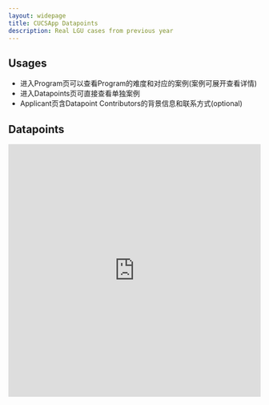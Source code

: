```yaml
---
layout: widepage
title: CUCSApp Datapoints
description: Real LGU cases from previous year
---
```


Usages
---
- 进入Program页可以查看Program的难度和对应的案例(案例可展开查看详情)
- 进入Datapoints页可直接查看单独案例
- Applicant页含Datapoint Contributors的背景信息和联系方式(optional)

Datapoints
---
<block>
<style>
.iframe-container {
  overflow: hidden;
  padding-top: 100%;
  position: relative;
}
.iframe-container iframe {
  border: 0;
  height: 100%;
  left: 0;
  position: absolute;
  top: 0;
  width: 100%;
}
 </style>
<div class="iframe-container"><iframe loading="lazy" src="https://cloud.seatable.cn/dtable/external-links/custom/cucsapp/"></iframe></div>

</block>